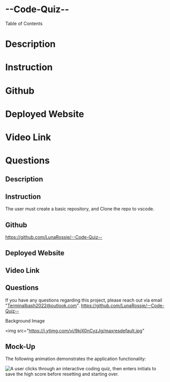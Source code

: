 # --Code-Quiz--

Table of Contents
# Description
# Instruction
# Github 
# Deployed Website
# Video Link
# Questions

## Description



## Instruction

The user must create a basic repository, and Clone the repo to vscode.

## Github

https://github.com/LunaRossie/--Code-Quiz--

## Deployed Website


## Video Link


## Questions

If you have any questions regarding this project, please reach out via email "Terminalbash2022@outlook.com". https://github.com/LunaRossie/--Code-Quiz--


Background Image

 <img src="https://i.ytimg.com/vi/9kjX0nCyzJg/maxresdefault.jpg"

## Mock-Up

The following animation demonstrates the application functionality:

![A user clicks through an interactive coding quiz, then enters initials to save the high score before resetting and starting over.](./Assets/04-web-apis-homework-demo.gif)
